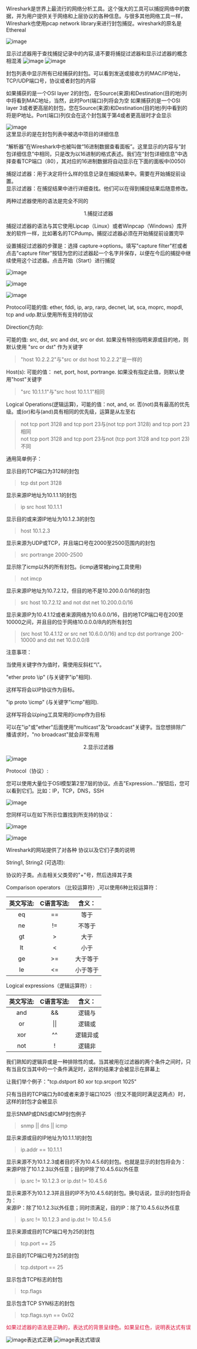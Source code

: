 Wireshark是世界上最流行的网络分析工具。这个强大的工具可以捕捉网络中的数据，并为用户提供关于网络和上层协议的各种信息。与很多其他网络工具一样，Wireshark也使用pcap network library来进行封包捕捉。wireshark的原名是Ethereal

![image](https://github.com/dwjlw1314/DWJ-PROJECT/raw/master/PictureSource/2.2.1.png)

显示过滤器用于查找捕捉记录中的内容,请不要将捕捉过滤器和显示过滤器的概念相混淆
![image](https://github.com/dwjlw1314/DWJ-PROJECT/raw/master/PictureSource/2.2.2.png)
![image](https://github.com/dwjlw1314/DWJ-PROJECT/raw/master/PictureSource/2.2.3.png)

封包列表中显示所有已经捕获的封包。可以看到发送或接收方的MAC/IP地址，TCP/UDP端口号，协议或者封包的内容

如果捕获的是一个OSI layer 2的封包，在Source(来源)和Destination(目的地)列中将看到MAC地址，当然，此时Port(端口)列将会为空
如果捕获的是一个OSI layer 3或者更高层的封包，您在Source(来源)和Destination(目的地)列中看到的将是IP地址。Port(端口)列仅会在这个封包属于第4或者更高层时才会显示

![image](https://github.com/dwjlw1314/DWJ-PROJECT/raw/master/PictureSource/2.2.4.png) <br>
这里显示的是在封包列表中被选中项目的详细信息

“解析器”在Wireshark中也被叫做“16进制数据查看面板”。这里显示的内容与“封包详细信息”中相同，只是改为以16进制的格式表述。我们在“封包详细信息”中选择查看TCP端口（80），其对应的16进制数据将自动显示在下面的面板中(0050)

捕捉过滤器：用于决定将什么样的信息记录在捕捉结果中。需要在开始捕捉前设置。  <br>
显示过滤器：在捕捉结果中进行详细查找。他们可以在得到捕捉结果后随意修改。

两种过滤器使用的语法是完全不同的
<p align="center">1.捕捉过滤器</p>  
捕捉过滤器的语法与其它使用Lipcap（Linux）或者Winpcap（Windows）库开发的软件一样，比如著名的TCPdump。捕捉过滤器必须在开始捕捉前设置完毕

设置捕捉过滤器的步骤是：选择 capture->options。填写"capture filter"栏或者点击"capture filter"按钮为您的过滤器起一个名字并保存，以便在今后的捕捉中继续使用这个过滤器。点击开始（Start）进行捕捉

![image](https://github.com/dwjlw1314/DWJ-PROJECT/raw/master/PictureSource/2.2.5.png)

![image](https://github.com/dwjlw1314/DWJ-PROJECT/raw/master/PictureSource/2.2.6.png)

![image](https://github.com/dwjlw1314/DWJ-PROJECT/raw/master/PictureSource/2.2.7.png)

Protocol可能的值: ether, fddi, ip, arp, rarp, decnet, lat, sca, moprc, mopdl, tcp and udp.默认使用所有支持的协议

Direction(方向):

可能的值: src, dst, src and dst, src or dst. 如果没有特别指明来源或目的地，则默认使用 "src or dst" 作为关键字
> "host 10.2.2.2"与"src or dst host 10.2.2.2"是一样的

Host(s): 可能的值： net, port, host, portrange. 如果没有指定此值，则默认使用"host"关键字
> "src 10.1.1.1"与"src host 10.1.1.1"相同

Logical Operations(逻辑运算)，可能的值：not, and, or. 否(not)具有最高的优先级。或(or)和与(and)具有相同的优先级，运算是从左至右
> not tcp port 3128 and tcp port 23与(not tcp port 3128) and tcp port 23相同  <br>
> not tcp port 3128 and tcp port 23与not (tcp port 3128 and tcp port 23)不同

通用简单例子：

显示目的TCP端口为3128的封包
> tcp dst port 3128

显示来源IP地址为10.1.1.1的封包
> ip src host 10.1.1.1

显示目的或来源IP地址为10.1.2.3的封包
> host 10.1.2.3

显示来源为UDP或TCP，并且端口号在2000至2500范围内的封包
> src portrange 2000-2500

显示除了icmp以外的所有封包。(icmp通常被ping工具使用)
> not imcp

显示来源IP地址为10.7.2.12，但目的地不是10.200.0.0/16的封包
> src host 10.7.2.12 and not dst net 10.200.0.0/16

显示来源IP为10.4.1.12或者来源网络为10.6.0.0/16，目的地TCP端口号在200至10000之间，并且目的位于网络10.0.0.0/8内的所有封包
> (src host 10.4.1.12 or src net 10.6.0.0/16) and tcp dst portrange 200-10000 and dst net 10.0.0.0/8

注意事项：

当使用关键字作为值时，需使用反斜杠“\\”。

"ether proto \\ip" (与关键字"ip"相同).

这样写将会以IP协议作为目标。

"ip proto \\icmp" (与关键字"icmp"相同).

这样写将会以ping工具常用的icmp作为目标

可以在"ip"或"ether"后面使用"multicast"及"broadcast"关键字。当您想排除广播请求时，"no broadcast"就会非常有用

<p align="center">2.显示过滤器</p>

![image](https://github.com/dwjlw1314/DWJ-PROJECT/raw/master/PictureSource/2.2.8.png)

Protocol（协议）:

您可以使用大量位于OSI模型第2至7层的协议。点击"Expression..."按钮后，您可以看到它们。比如：IP，TCP，DNS，SSH

![image](https://github.com/dwjlw1314/DWJ-PROJECT/raw/master/PictureSource/2.2.9.png)

您同样可以在如下所示位置找到所支持的协议：

![image](https://github.com/dwjlw1314/DWJ-PROJECT/raw/master/PictureSource/2.2.10.jpg)

![image](https://github.com/dwjlw1314/DWJ-PROJECT/raw/master/PictureSource/2.2.11.png)

Wireshark的网站提供了对各种 协议以及它们子类的说明

String1, String2 (可选项):

协议的子类。点击相关父类旁的"+"号，然后选择其子类

Comparison operators （比较运算符）,可以使用6种比较运算符：

英文写法: |C语言写法: |含义：
:-:|:-:|:-:
eq |== |等于
ne |!= |不等于
gt |> |大于
lt |< |小于
ge |>= |大于等于
le |<= |小于等于

Logical expressions（逻辑运算符）:

英文写法: |C语言写法: |含义：
:-:|:-:|:-:
and |&& |逻辑与
or |&#124;&#124; |逻辑或
xor |^^ |逻辑异或
not |! |逻辑非

我们熟知的逻辑异或是一种排除性的或。当其被用在过滤器的两个条件之间时，只有当且仅当其中的一个条件满足时，这样的结果才会被显示在屏幕上

让我们举个例子："tcp.dstport 80 xor tcp.srcport 1025"

只有当目的TCP端口为80或者来源于端口1025（但又不能同时满足这两点）时，这样的封包才会被显示

显示SNMP或DNS或ICMP封包例子
> snmp || dns || icmp

显示来源或目的IP地址为10.1.1.1的封包
> ip.addr == 10.1.1.1

显示来源不为10.1.2.3或者目的不为10.4.5.6的封包。也就是显示的封包将会为：来源IP除了10.1.2.3以外任意；目的IP除了10.4.5.6以外任意
> ip.src != 10.1.2.3 or ip.dst != 10.4.5.6

显示来源不为10.1.2.3并且目的IP不为10.4.5.6的封包。换句话说，显示的封包将会为：  <br>
来源IP：除了10.1.2.3以外任意；同时须满足，目的IP：除了10.4.5.6以外任意
> ip.src != 10.1.2.3 and ip.dst != 10.4.5.6

显示来源或目的TCP端口号为25的封包
> tcp.port == 25

显示目的TCP端口号为25的封包
> tcp.dstport == 25

显示包含TCP标志的封包
> tcp.flags

显示包含TCP SYN标志的封包
> tcp.flags.syn == 0x02

<font color=#DC143C>如果过滤器的语法是正确的，表达式的背景呈绿色。如果呈红色，说明表达式有误</font>

![image](https://github.com/dwjlw1314/DWJ-PROJECT/raw/master/PictureSource/2.2.12.png)表达式正确
![image](https://github.com/dwjlw1314/DWJ-PROJECT/raw/master/PictureSource/2.2.13.png)表达式错误

